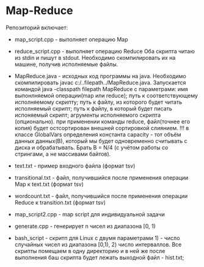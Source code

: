 # Map-Reduce

Репозиторий включает:
- map_script.cpp - выполняет операцию Map
- reduce_script.cpp - выполняет операцию Reduce
Оба скрипта читаю из stdin и пишут в stdout. Необходимо скомпилировать их на машине, получив исполняемые файлы.
- MapReduce.java - исходных код программы на java. Необходимо скомпилировать javac c:/..filepath../MapReduce.java. Запускается командой
  java -classpath filepath MapReduce с параметрами: имя выпонлняемой операции(map или reduce); путь к соответствующему исполняемому
  скрипту; путь к файлу, из которого будет читать исполняемый скрипт; путь к файлу, в который будет писать испоняемый скрипт; 
  агрументы исполняемого скрипта (опционально).
  при применении команды reduce, файл(точнее его копия) будет остсортирован внешней сортировкой слиянием.
  !!! в классе GlobalVars определения константа capacity - тот объём данных данных(В), который мы будет одновременно считывать с диска и       обрабатывать. Брать B = N/4 (с учётом работы со стрингами, а не массивами байтов).
- text.txt - пример входного файла (формат tsv)
- transitional.txt - файл, получившийся после применения операции Map к text.txt (формат tsv)
- wordcount.txt - файл, получившийся после применения операции Reduce к transition.txt (формат tsv)

- map_script2.cpp - map script для индивидуальной задачи
- generate.cpp - генерирует n чисел из диапазона [0, 1)
- bash_script - скритп для Linux с двумя параметрами 1) - число случайных чисел из диапазона [0,1), 2) число интерваллов. Все скрипты помещаем в одну директорию и в ней же после выполнения баш скрипта будет лежать выходной файл - hist.txt;

